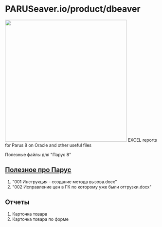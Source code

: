 # PARUSeaver.io/product/dbeaver
<img src="https://github.com/Ogorodetskiy/PARUS/tree/main/Parus8.png" width="400"/>
EXCEL reports for Parus 8 on Oracle and other useful files <br>


Полезные файлы для "Парус 8"

##  <a href="https://github.com/Ogorodetskiy/PARUS/tree/main/DOCS">Полезное про Парус</a>

1. "001 Инструкция - создание метода вызова.docx" 
2. "002 Исправление цен в ГК по которому уже были отгрузки.docx" 

##  Отчеты

1. Карточка товара
2. Карточка товара по форме  



